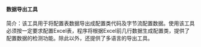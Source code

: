 #### 数据导出工具
简介：该工具用于将配置表数据导出成配置类代码及字节流配置数据。使用该工具必须按一定要求配置Excel表，程序将根据Excel前几行数据生成配置类，提供了配置数据的检测功能。除此以外，还提供了多语言的导出工具。
